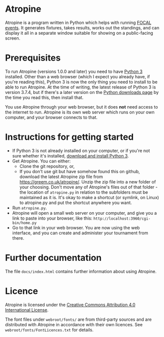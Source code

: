 # Atropine
Atropine is a program written in Python which helps with running [FOCAL events](https://focalcountdown.co.uk/). It generates fixtures, takes results, works out the standings, and can display it all in a separate window suitable for showing on a public-facing screen.

# Prerequisites
To run Atropine (versions 1.0.0 and later) you need to have [Python 3](https://www.python.org/downloads/) installed. Other than a web browser (which I expect you already have, if you're reading this), Python 3 is now the only thing you need to install to be able to run Atropine. At the time of writing, the latest release of Python 3 is version 3.7.4, but if there's a later version on the [Python downloads page](https://www.python.org/downloads/) by the time you read this, then install that.

You use Atropine through your web browser, but it does **not** need access to the internet to run. Atropine is its own web server which runs on your own computer, and your browser connects to that.

# Instructions for getting started
 * If Python 3 is not already installed on your computer, or if you're not sure whether it's installed, [download and install Python 3](https://www.python.org/downloads/).
 * Get Atropine. You can either:
   * Clone the git repository, or,
   * If you don't use git but have somehow found this on github, download the latest Atropine zip file from <https://greem.co.uk/atropine/>. Unzip the zip file into a new folder of your choosing. Don't move any of Atropine's files out of that folder - the location of `atropine.py` in relation to the subfolders must be maintained as it is. It's okay to make a shortcut (or symlink, on Linux) to atropine.py and put the shortcut anywhere you want.
 * Run `atropine.py`.
 * Atropine will open a small web server on your computer, and give you a link to paste into your browser, like this: `http://localhost:3960/cgi-bin/home.py`
 * Go to that link in your web browser. You are now using the web interface, and you can create and administer your tournament from there.

# Further documentation
The file `docs/index.html` contains further information about using Atropine.

# Licence
Atropine is licensed under the [Creative Commons Attribution 4.0 International License](http://creativecommons.org/licenses/by/4.0/).

The font files under `webroot/fonts/` are from third-party sources and are distributed with Atropine in accordance with their own licences. See `webroot/fonts/FontLicences.txt` for details.
